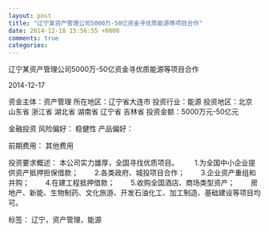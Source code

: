 ```yaml
---
layout: post
title: "辽宁某资产管理公司5000万-50亿资金寻优质能源等项目合作"
date: 2014-12-18 15:56:55 +0800
comments: true
categories: 
---
```

辽宁某资产管理公司5000万-50亿资金寻优质能源等项目合作



2014-12-17

资金主体：资产管理
所在地区：辽宁省大连市
投资行业：能源
投资地区：北京 山东省 浙江省 湖北省 湖南省 辽宁省 吉林省
投资金额：5000万元-50亿元

金融投资
风险偏好：
                            稳健性 
                                                                                产品偏好：

前期费用：
其他费用

投资要求概述：
本公司实力雄厚，全国寻找优质项目。
　　1.为全国中小企业提供资产抵押担保借款；
　　2.各类政府、城投项目合作；
　　3.企业资产重组和并购；
　　4.在建工程抵押借款；
　　5.收购全国酒店、商场类型资产；
　　房地产、新能、生物制药、文化旅游、开发石油化工、加工制造、基础建设等项目均可。

标签：
辽宁，资产管理，能源

